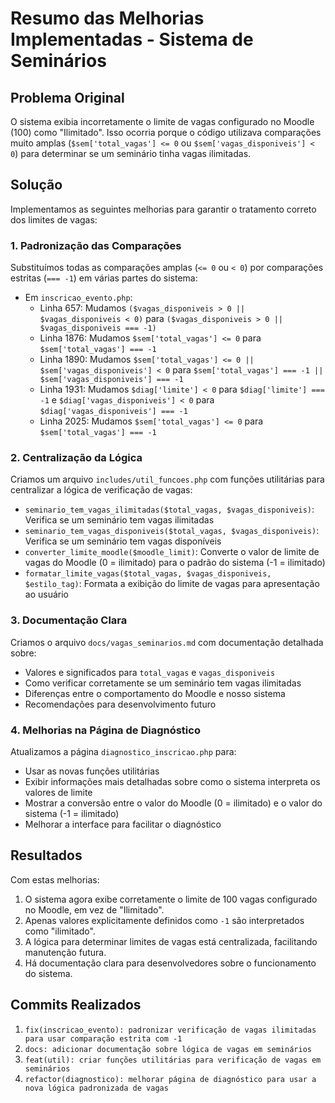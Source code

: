 # Resumo das Melhorias Implementadas - Sistema de Seminários

## Problema Original

O sistema exibia incorretamente o limite de vagas configurado no Moodle (100) como "Ilimitado". Isso ocorria porque o código utilizava comparações muito amplas (`$sem['total_vagas'] <= 0` ou `$sem['vagas_disponiveis'] < 0`) para determinar se um seminário tinha vagas ilimitadas.

## Solução

Implementamos as seguintes melhorias para garantir o tratamento correto dos limites de vagas:

### 1. Padronização das Comparações

Substituímos todas as comparações amplas (`<= 0` ou `< 0`) por comparações estritas (`=== -1`) em várias partes do sistema:

- Em `inscricao_evento.php`:
  - Linha 657: Mudamos `($vagas_disponiveis > 0 || $vagas_disponiveis < 0)` para `($vagas_disponiveis > 0 || $vagas_disponiveis === -1)`
  - Linha 1876: Mudamos `$sem['total_vagas'] <= 0` para `$sem['total_vagas'] === -1`
  - Linha 1890: Mudamos `$sem['total_vagas'] <= 0 || $sem['vagas_disponiveis'] < 0` para `$sem['total_vagas'] === -1 || $sem['vagas_disponiveis'] === -1`
  - Linha 1931: Mudamos `$diag['limite'] < 0` para `$diag['limite'] === -1` e `$diag['vagas_disponiveis'] < 0` para `$diag['vagas_disponiveis'] === -1`
  - Linha 2025: Mudamos `$sem['total_vagas'] <= 0` para `$sem['total_vagas'] === -1`

### 2. Centralização da Lógica

Criamos um arquivo `includes/util_funcoes.php` com funções utilitárias para centralizar a lógica de verificação de vagas:

- `seminario_tem_vagas_ilimitadas($total_vagas, $vagas_disponiveis)`: Verifica se um seminário tem vagas ilimitadas
- `seminario_tem_vagas_disponiveis($total_vagas, $vagas_disponiveis)`: Verifica se um seminário tem vagas disponíveis
- `converter_limite_moodle($moodle_limit)`: Converte o valor de limite de vagas do Moodle (0 = ilimitado) para o padrão do sistema (-1 = ilimitado)
- `formatar_limite_vagas($total_vagas, $vagas_disponiveis, $estilo_tag)`: Formata a exibição do limite de vagas para apresentação ao usuário

### 3. Documentação Clara

Criamos o arquivo `docs/vagas_seminarios.md` com documentação detalhada sobre:

- Valores e significados para `total_vagas` e `vagas_disponiveis`
- Como verificar corretamente se um seminário tem vagas ilimitadas
- Diferenças entre o comportamento do Moodle e nosso sistema
- Recomendações para desenvolvimento futuro

### 4. Melhorias na Página de Diagnóstico

Atualizamos a página `diagnostico_inscricao.php` para:

- Usar as novas funções utilitárias
- Exibir informações mais detalhadas sobre como o sistema interpreta os valores de limite
- Mostrar a conversão entre o valor do Moodle (0 = ilimitado) e o valor do sistema (-1 = ilimitado)
- Melhorar a interface para facilitar o diagnóstico

## Resultados

Com estas melhorias:

1. O sistema agora exibe corretamente o limite de 100 vagas configurado no Moodle, em vez de "Ilimitado".
2. Apenas valores explicitamente definidos como `-1` são interpretados como "ilimitado".
3. A lógica para determinar limites de vagas está centralizada, facilitando manutenção futura.
4. Há documentação clara para desenvolvedores sobre o funcionamento do sistema.

## Commits Realizados

1. `fix(inscricao_evento): padronizar verificação de vagas ilimitadas para usar comparação estrita com -1`
2. `docs: adicionar documentação sobre lógica de vagas em seminários`
3. `feat(util): criar funções utilitárias para verificação de vagas em seminários`
4. `refactor(diagnostico): melhorar página de diagnóstico para usar a nova lógica padronizada de vagas`